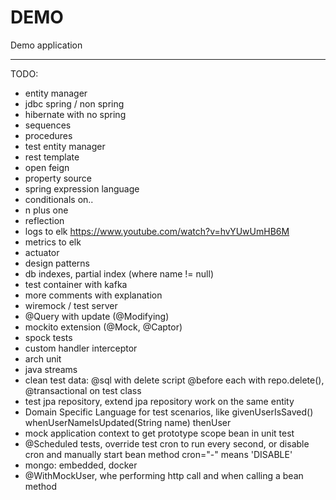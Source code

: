 # DEMO

Demo application

--- 

TODO:

* entity manager
* jdbc spring / non spring
* hibernate with no spring
* sequences
* procedures
* test entity manager
* rest template
* open feign
* property source
* spring expression language
* conditionals on..
* n plus one
* reflection
* logs to elk https://www.youtube.com/watch?v=hvYUwUmHB6M
* metrics to elk
* actuator
* design patterns
* db indexes, partial index (where name != null)
* test container with kafka
* more comments with explanation
* wiremock / test server
* @Query with update (@Modifying)
* mockito extension  (@Mock, @Captor)
* spock tests
* custom handler interceptor
* arch unit
* java streams
* clean test data: @sql with delete script  @before each with repo.delete(), @transactional on test class
* test jpa repository, extend jpa repository work on the same entity
* Domain Specific Language for test scenarios, like givenUserIsSaved()   whenUserNameIsUpdated(String name)    thenUser
* mock application context to get prototype scope bean in unit test
* @Scheduled tests, override test cron to run every second, or disable cron and manually start bean method   cron="-" means 'DISABLE'
* mongo: embedded, docker
* @WithMockUser, whe performing http call and when calling a bean method